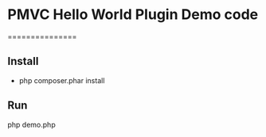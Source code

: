 
# PMVC Hello World Plugin Demo code 
===============

## Install 
   * php composer.phar install

## Run 
php demo.php

